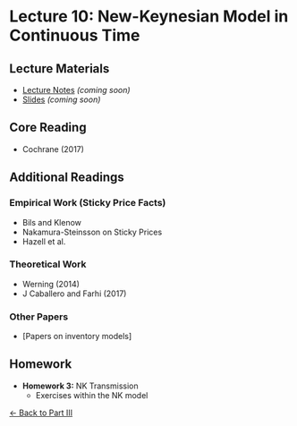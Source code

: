 # Lecture 10: New-Keynesian Model in Continuous Time

## Lecture Materials
- [Lecture Notes](#) *(coming soon)*
- [Slides](#) *(coming soon)*

## Core Reading
- Cochrane (2017)

## Additional Readings

### Empirical Work (Sticky Price Facts)
- Bils and Klenow
- Nakamura-Steinsson on Sticky Prices
- Hazell et al.

### Theoretical Work
- Werning (2014)
- J Caballero and Farhi (2017)

### Other Papers
- [Papers on inventory models]

## Homework
- **Homework 3:** NK Transmission
  - Exercises within the NK model

[← Back to Part III](../)
